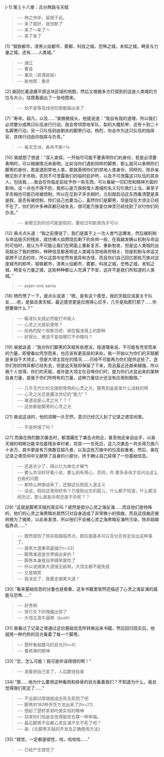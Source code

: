 
[-1] 第三十八章：兵分两路与天赋
>--- 神之帅斧，留痕于此。<br>
>--- 来了就好，就怕断了<br>
>--- 来了～来了～<br>
>--- 来了来了<br>

[1] “钢铁都市，漆黑火焰都市，雾都，科技之城，恐怖之城，未知之城，畸变与力量之城，还有……人类城。”
>--- 通辽<br>
>--- 曹县<br>
>--- 重庆（哥谭皮肤）<br>
>--- 新地图：重庆<br>

[2] 昊回忆着逐鹿平原这块区域的地图，然后又根据多方打探到的这座人类城的方位与大小，估摸着画出了一张地图来。
>--- 怕不是等高线地形图都画出来了<br>

[7] “寿命，超凡，以及……”昊微微摇头，他就说道：“我自有我的道理，所以我们必须要分成两只队伍进行行动，我会带领禁地军队，梨的大魔机甲，还有十到二十名脚男行动，另一只队伍则由剩余的脚男行动，杨烈，你会作为这只队伍的指挥官，具体行动由你指挥与负责。”
>--- 每天念诗，寿命不断+1s<br>

[10] 昊就想了想道：“深入查探，一开始尽可能不要表明你们的身份，若是必须要表明时，可以根据情况来表明，比如当你们遇到同样的脚男，那么就可以表明你们脚男的身份，若是遇到禁地人类，那就表明你们的禁地人类身份，同样的，除非亲眼见到子牙丞相，否则不可泄露我们的临时庇护所，以及不可泄露这只队伍的其余人，包括我……我会在你临走前给予你一些东西，可以看破一切幻觉和精神方面的影响，这一点也不得不防，我担心是万族假借人类城的名义勾引我们上当，甚至子牙丞相也可能已经被控制，所以在见到子牙丞相时，立刻就启动这东西看清楚是真是假，是否有被控制，你们自己也要当心，虽然你们是脚男，但是现在大领主已经不在了，你们的许多神异都已经失去，很可能万族圣位神灵已经找到了对付你们的办法。”
>--- 亲眼见到的也可能是假的，要经过判断真伪才可以<br>

[12] 昊点点头道：“我之前便说了，我们是属于上一次人类气运爆发，然后被机制与命运毁灭的残余，就仿佛火焰燃烧后剩下的余烬一般，在我越发确认机制与命运的可怕时，就认为不可能让我们在明面上重新复苏，重新勃发，但是这人类城的出现超出了我的预料，种种信息都表明这人类城与禁地政府相关，但是机制与命运又是跨不过去的坎，所以这其中定然有诡异和古怪，而且你们自己回忆那些万族对这座城市的称呼，钢铁都市，漆黑火焰都市，雾都，科技之城，恐怖之城，未知之城，畸变与力量之城，这些种种都让人充满了不安，这并不是我们所知道的人类城。”
>--- asjen one sama<br>

[18] 杨烈愣了一下，就点头说道：“嗯，是有这个感觉，我的天赋应该是关于队友……呃，是狙击类天赋，最近感觉更是应用得心应手，几乎是指那打那了……你想要做什么？”
>--- 瞄准队友就必然能打中敌人<br>
>--- 心灵之光提前使用？<br>
>--- 给杨烈配个观察员吧、绑在瞄准镜上的那种<br>
>--- 好家伙，难道不是指哪打不中哪吗？<br>

[19] 昊就说道：“我对你们脚男的天赋有些想法，按道理来说，不可能有凭空而来的力量，即便看似凭空而来，也应该有更高层的来处，我一开始以为你们的天赋都是来自于大领主，但是大领主现在的情况……已经不可能再为你们提供这些了，连你们别的特异都已经失去，但是这天赋却保留了下来，而且最近还越来越强，所以我个人觉得，你们的天赋，或许是大领主在召唤你们时，就为你们点显出来的某种自身力量，是属于你们所特有的力量，这种力量估计还没有应用到极限。”
>--- 几乎无代价的无限制使用的心灵之光，脚男到底是拿什么消耗的啊<br>
>--- 心灵之光还是魔法世纪的“能力”？<br>
>--- 难道说是心灵之光？？？<br>
>--- 这些都是脚男的心灵之光<br>

[21] 昊说这话时，他的双眼一片茫然，意识已经沉入到了记录之塔空间里。
>--- 不是坍塌了吗？<br>

[27] 而昊在杨烈数次袭击时，都潜藏在了袭击点附近，甚至他还亲自出手，以昊天镜的明晰功能寻找着残余幸村者，将其一一杀死后，这几次袭击一共杀得万族六十余万，其中更是有万族数百超凡者，以及这些万族中的位高权重者，然后，昊在记录之塔空间中又献祭了自身的小部分，终于确认自己获得了一份基础信息。
>--- 还是杀少了，得以亿为单位才解气<br>
>--- 要么你没好好看小说，要么别有用心，否则，你 要多圣母才会问出这么白痴的问题<br>
>--- 都特么种族战争了，还搁这玩狗屁人道主义<br>
>--- 话说，假如这里刚好有个万族刚出生的婴儿，什么都不知道，什么都没经历过，那么昊是杀呢还是不杀呢？？<br>

[29] “这就是脚男天赋的真实吗？居然是部分心灵之海反涌……而且他们是特殊的，他们的心灵之海黑暗处居然只对自身造成了非常微小的扭曲，而且这扭曲还被转换为了搞笑，以此来发泄，所以他们不会被心灵之海黑暗反涌所污染，除非超越临界点……”
>--- 既然提到了除非超越临界点，那后面基本可以百分百肯定会出这种事了。<br>
>--- 搞笑大道果真最强[fn=33]<br>
>--- 脚男难道是世界搞出来的？<br>
>--- 脚男本身就自带搞笑属性了<br>
>--- 所以说搞笑大道强无敌啊，大领主都不能免疫<br>
>--- 又是搞笑<br>
>--- 我决定了、我要走搞笑大道！<br>

[30] “看来基础信息的分量也是极重，这本书籍里居然还描述了心灵之海反涌的威能与恐怖……”
>--- 好秀啊<br>
>--- 侠行天下的傀儡出现了<br>
>--- 大领主真牛逼啊（bushi<br>

[31] 昊看过了记录之塔通过这份基础信息所转换出来书籍，然后回归现实后，他就用一种灼热的目光看着了每一个脚男。
>--- 楚轩看骷髅马的目光[fn=4]<br>
>--- 看核弹的眼神<br>

[33] “怎，怎么可能！我可是听话得很的啊！”
>--- 准备把自己卖了，人后数钱给昊<br>

[34] “那……他为什么要用这种看肉和排骨的目光看着我们？不知道为什么，我总觉得我们死定了……”
>--- 不会超过阈值就成去死去死团了吧<br>
>--- 脚男的180种烹饪方法出来了[fn=21]<br>
>--- 想起了楚轩拿郑吒做实验的眼神<br>
>--- 将来你们怕是会觉得能死也算一种幸福。<br>
>--- 最后脚男不会都心灵反涌不生不死了吧？<br>
>--- 昊:《论脚男天赋的开发及正确使用方法》<br>

[35] “错觉，一定都是错觉，哈，哈哈哈……”
>--- 已经产生错觉了<br>
